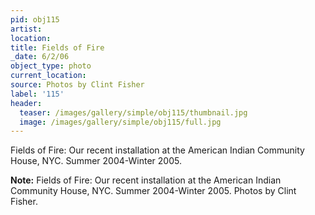 ```yaml
---
pid: obj115
artist:
location:
title: Fields of Fire
_date: 6/2/06
object_type: photo
current_location:
source: Photos by Clint Fisher
label: '115'
header:
  teaser: /images/gallery/simple/obj115/thumbnail.jpg
  image: /images/gallery/simple/obj115/full.jpg
---
```

Fields of Fire: Our recent installation at the American Indian Community House, NYC. Summer 2004-Winter 2005.

**Note:**
Fields of Fire: Our recent installation at the American Indian Community House, NYC. Summer 2004-Winter 2005. Photos by Clint Fisher.
